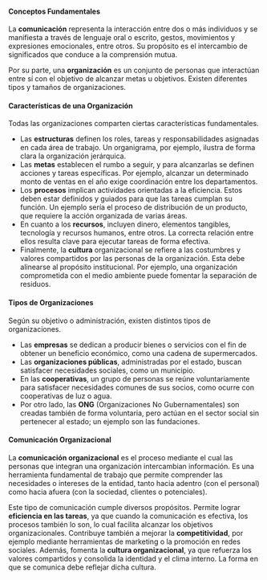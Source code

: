 #### **Conceptos Fundamentales**

La **comunicación** representa la interacción entre dos o más individuos y se manifiesta a través de lenguaje oral o escrito, gestos, movimientos y expresiones emocionales, entre otros. Su propósito es el intercambio de significados que conduce a la comprensión mutua.

Por su parte, una **organización** es un conjunto de personas que interactúan entre sí con el objetivo de alcanzar metas u objetivos. Existen diferentes tipos y tamaños de organizaciones.

#### **Características de una Organización**
Todas las organizaciones comparten ciertas características fundamentales.

- Las **estructuras** definen los roles, tareas y responsabilidades asignadas en cada área de trabajo. Un organigrama, por ejemplo, ilustra de forma clara la organización jerárquica.
- Las **metas** establecen el rumbo a seguir, y para alcanzarlas se definen acciones y tareas específicas. Por ejemplo, alcanzar un determinado monto de ventas en el año exige coordinación entre los departamentos.
- Los **procesos** implican actividades orientadas a la eficiencia. Estos deben estar definidos y guiados para que las tareas cumplan su función. Un ejemplo sería el proceso de distribución de un producto, que requiere la acción organizada de varias áreas.
- En cuanto a los **recursos**, incluyen dinero, elementos tangibles, tecnología y recursos humanos, entre otros. La correcta relación entre ellos resulta clave para ejecutar tareas de forma efectiva.
- Finalmente, la **cultura** organizacional se refiere a las costumbres y valores compartidos por las personas de la organización. Esta debe alinearse al propósito institucional. Por ejemplo, una organización comprometida con el medio ambiente puede fomentar la separación de residuos.

#### **Tipos de Organizaciones**
Según su objetivo o administración, existen distintos tipos de organizaciones.

- Las **empresas** se dedican a producir bienes o servicios con el fin de obtener un beneficio económico, como una cadena de supermercados. 
- Las **organizaciones públicas**, administradas por el estado, buscan satisfacer necesidades sociales, como un municipio. 
- En las **cooperativas**, un grupo de personas se reúne voluntariamente para satisfacer necesidades comunes de sus socios, como ocurre con cooperativas de luz o agua. 
- Por otro lado, las **ONG** (Organizaciones No Gubernamentales) son creadas también de forma voluntaria, pero actúan en el sector social sin pertenecer al estado; un ejemplo son las fundaciones.

#### **Comunicación Organizacional**

La **comunicación organizacional** es el proceso mediante el cual las personas que integran una organización intercambian información. Es una herramienta fundamental de trabajo que permite comprender las necesidades o intereses de la entidad, tanto hacia adentro (con el personal) como hacia afuera (con la sociedad, clientes o potenciales).

Este tipo de comunicación cumple diversos propósitos. Permite lograr **eficiencia en las tareas**, ya que cuando la comunicación es efectiva, los procesos también lo son, lo cual facilita alcanzar los objetivos organizacionales. Contribuye también a mejorar la **competitividad**, por ejemplo mediante herramientas de marketing o la promoción en redes sociales. Además, fomenta la **cultura organizacional**, ya que refuerza los valores compartidos y consolida la identidad y el clima interno. La forma en que se comunica debe reflejar dicha cultura.

